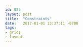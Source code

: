 ```yaml
---
id: 025
layout: post
title:  "Constraints"
date:   2017-01-01 13:37:11 -0700
tags:
- grids
- layout
---
```

